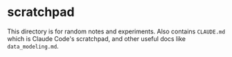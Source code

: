 # scratchpad

This directory is for random notes and experiments. Also contains `CLAUDE.md` which is Claude Code's scratchpad, and other useful docs like `data_modeling.md`.
